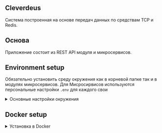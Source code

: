 ## Cleverdeus 
Система построенная на основе передач данных по средствам TCP и Redis.

## Основа
 Приложение состоит из REST API модуля и микросервисов. 


## Environment setup

Обязательно установить среду окружения как в корневой папке так и в модулях микросервисов.
Для Мисросирвисов используются персональные настройки `.env` для каждого свои

<details>
<summary>Основные настройки окружения</summary>

создайте в корне директории файил `.env`и добавьте указанные ниже параметры
```bash
# Global variables
API_GATEWAY_PORT=4000
BASE_URL=http://localhost
JWT_SECRET=4532452345234523452353452345234fdgfgs

## Brute force is used for auth endpoints
BRUTE_FREE_RETRIES = 50          # 50 requests
BRUTE_LIFETIME = 300000          #   in 5 mins

## Public limits
PUBLIC_RATE_LIMIT_MAX = 60       # 60 requests
PUBLIC_RATE_LIMIT_TIME = 60000   #    in 1 min
SPEED_LIMIT_COUNT = 500         # 1k requests
SPEED_LIMIT_TIME = 600000        #    in 1 min
SPEED_LIMIT_DELAY = 100          # delay 100ms

## Limits when using an API key
RATE_LIMIT_MAX = 1000            # 1k requests
RATE_LIMIT_TIME = 60000          #    in 1 min

# Mongodb
MONGO_DSN=mongodb://mongouserdb1:27017/cleverdeusdb
MONGO_HOST=192.168.56.100
MONGO_PORT=50001
MONGO_DATABASE=cleverdeusdb
MONGO_ENABLE=true
MONGO_USER=admin
MONGO_PASSWORD=23423421342134234
MONGO_ROOT_USER=root
MONGO_ROOT_PASSWORD=2342341234234234

# Users Service
USER_SERVICE_PORT=4001
USER_SERVICE_HOST=127.0.0.1

# Profile Service
PROFILE_SERVICE_PORT=4002
PROFILE_SERVICE_HOST=127.0.0.1

# Customers Service
CUSTOMER_SERVICE_PORT=4003
CUSTOMER_SERVICE_HOST=127.0.0.1

# Mail Service
MAIL_SERVICE_PORT=5000
MAIL_SERVICE_HOST=127.0.0.1
MAIL_SERVICE_USER=no_reply@cleverdeus.com
MAIL_SERVICE_PASSWORD=213423421341234234
MAIL_SERVICE_SMTP=smtp.spaceweb.ru
MAIL_SERVICE_SMTP_PORT=465
MAIL_SERVICE_SMTP_TSL=true


```
</details>

## Docker setup

<details><summary>Установка в Docker</summary>

Перед запуском докера пожалуйста укажите правильно IP адреса для микросирвисов.

Из корневой директории в терминале выполните команду:
```bash
 docker-compose up -d
```

Для активации MongoDB Replica. В терминале докера выполните команду:
```bash
mongo mongodb://root:knsdfs7845whdaHFFX@192.168.56.100:50001?authSet=admin
```
IP адрес сервера укажите своего сервера на который будет установлен MongoDB

```js
rs.initiate(
  {
    _id: "shard1rs",
    members: [
      { _id : 0, host : "127.0.0.1:50001", priority: 1 },
      { _id : 1, host : "127.0.0.1:50002" },
      { _id : 2, host : "127.0.0.1:50003" }
    ]
  }
)
rs.status()
```
Таким образом вы укажите какой из серверов будет Primary
</details>
